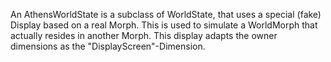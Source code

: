 An AthensWorldState is a subclass of WorldState, that uses a special (fake) Display based on a real Morph. This is used to simulate a WorldMorph that actually resides in another Morph. This display adapts the owner dimensions as the "DisplayScreen"-Dimension.

